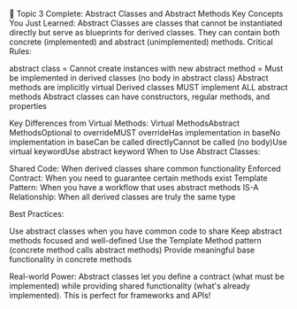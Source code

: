 ﻿🎯 Topic 3 Complete: Abstract Classes and Abstract Methods
Key Concepts You Just Learned:
Abstract Classes are classes that cannot be instantiated directly but serve as blueprints for derived classes. They can contain both concrete (implemented) and abstract (unimplemented) methods.
Critical Rules:

abstract class = Cannot create instances with new
abstract method = Must be implemented in derived classes (no body in abstract class)
Abstract methods are implicitly virtual
Derived classes MUST implement ALL abstract methods
Abstract classes can have constructors, regular methods, and properties

Key Differences from Virtual Methods:
Virtual MethodsAbstract MethodsOptional to overrideMUST overrideHas implementation in baseNo implementation in baseCan be called directlyCannot be called (no body)Use virtual keywordUse abstract keyword
When to Use Abstract Classes:

Shared Code: When derived classes share common functionality
Enforced Contract: When you need to guarantee certain methods exist
Template Pattern: When you have a workflow that uses abstract methods
IS-A Relationship: When all derived classes are truly the same type

Best Practices:

Use abstract classes when you have common code to share
Keep abstract methods focused and well-defined
Use the Template Method pattern (concrete method calls abstract methods)
Provide meaningful base functionality in concrete methods

Real-world Power:
Abstract classes let you define a contract (what must be implemented) while providing shared functionality (what's already implemented). This is perfect for frameworks and APIs!